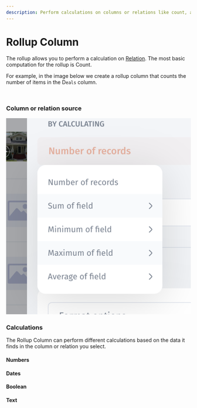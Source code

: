 ```yaml
---
description: Perform calculations on columns or relations like count, average, and sum.
---
```


# Rollup Column

The rollup allows you to perform a calculation on [Relation](relations.md). The most basic computation for the rollup is Count.

For example, in the image below we create a rollup column that counts the number of items in the D`eals` column.

<figure><img src="../../../.gitbook/assets/rollup.gif" alt=""><figcaption></figcaption></figure>

### Column or relation source <a href="#column-or-relation-source" id="column-or-relation-source"></a>

![](<../../../.gitbook/assets/image (3).png>)

### Calculations <a href="#calculations" id="calculations"></a>

The Rollup Column can perform different calculations based on the data it finds in the column or relation you select.

#### Numbers <a href="#numbers" id="numbers"></a>

#### Dates <a href="#dates" id="dates"></a>

#### Boolean <a href="#boolean" id="boolean"></a>

#### Text <a href="#text" id="text"></a>
